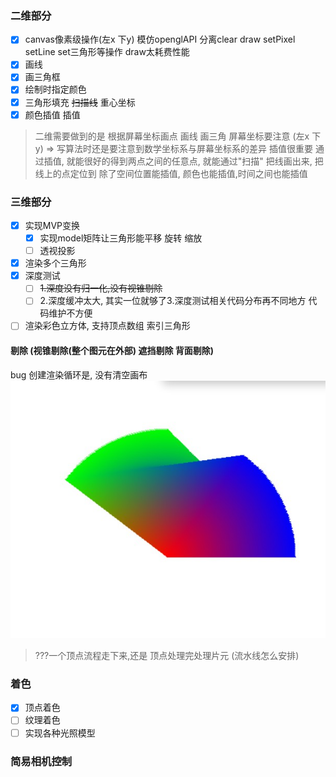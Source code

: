 ### 二维部分
- [x] canvas像素级操作(左x 下y) 模仿openglAPI 分离clear draw setPixel setLine set三角形等操作 draw太耗费性能
- [x] 画线
- [x] 画三角框
- [x] 绘制时指定颜色
- [x] 三角形填充 ~~扫描线~~ 重心坐标
- [x] 颜色插值 插值
> 二维需要做到的是 根据屏幕坐标画点 画线 画三角
> 屏幕坐标要注意 (左x 下y) => 写算法时还是要注意到数学坐标系与屏幕坐标系的差异
> 插值很重要  通过插值, 就能很好的得到两点之间的任意点, 就能通过"扫描" 把线画出来, 把线上的点定位到 
> 除了空间位置能插值, 颜色也能插值,时间之间也能插值 
### 三维部分
- [x] 实现MVP变换
  - [x] 实现model矩阵让三角形能平移 旋转 缩放
  - [ ] 透视投影
- [x] 渲染多个三角形
- [x] 深度测试
  - [ ]  ~~1.深度没有归一化,没有视锥剔除~~ 
  - [ ] 2.深度缓冲太大, 其实一位就够了3.深度测试相关代码分布再不同地方 代码维护不方便
- [ ] 渲染彩色立方体, 支持顶点数组 索引三角形 

#### 剔除 (视锥剔除(整个图元在外部)  遮挡剔除 背面剔除)

bug 创建渲染循环是, 没有清空画布
![图片alt](img/Snipaste_2023-03-10_17-09-50.jpg)
> ???一个顶点流程走下来,还是 顶点处理完处理片元  (流水线怎么安排)
### 着色
- [x] 顶点着色
- [ ] 纹理着色
- [ ] 实现各种光照模型

### 简易相机控制
